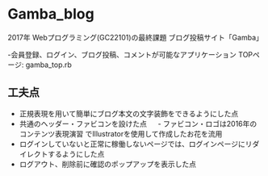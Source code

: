 # Gamba_blog
2017年 Webプログラミング(GC22101)の最終課題
ブログ投稿サイト「Gamba」

-会員登録、ログイン、ブログ投稿、コメントが可能なアプリケーション
TOPページ: gamba_top.rb
## 工夫点
 - 正規表現を用いて簡単にブログ本文の文字装飾をできるようにした点
 - 共通のヘッダー・ファビコンを設けた点
　  - ファビコン・ロゴは2016年の コンテンツ表現演習 でIllustratorを使用して作成したお花を流用
 - ログインしていないと正常に稼働しないページでは、ログインページにリダイレクトするようにした点
 - ログアウト、削除前に確認のポップアップを表示した点

